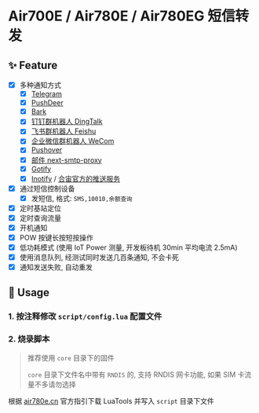 # Air700E / Air780E / Air780EG 短信转发

## :sparkles: Feature

- [x] 多种通知方式
    - [x] [Telegram](https://github.com/0wQ/telegram-notify)
    - [x] [PushDeer](https://www.pushdeer.com/)
    - [x] [Bark](https://github.com/Finb/Bark)
    - [x] [钉钉群机器人 DingTalk](https://open.dingtalk.com/document/robots/custom-robot-access)
    - [x] [飞书群机器人 Feishu](https://open.feishu.cn/document/ukTMukTMukTM/ucTM5YjL3ETO24yNxkjN)
    - [x] [企业微信群机器人 WeCom](https://developer.work.weixin.qq.com/document/path/91770)
    - [x] [Pushover](https://pushover.net/api)
    - [x] [邮件 next-smtp-proxy](https://github.com/0wQ/next-smtp-proxy)
    - [x] [Gotify](https://gotify.net)
    - [x] [Inotify](https://github.com/xpnas/Inotify) / [合宙官方的推送服务](https://push.luatos.org)
- [x] 通过短信控制设备
    - [x] 发短信, 格式: `SMS,10010,余额查询`
- [x] 定时基站定位
- [x] 定时查询流量
- [x] 开机通知
- [x] POW 按键长按短按操作
- [x] 低功耗模式 (使用 IoT Power 测量, 开发板待机 30min 平均电流 2.5mA)
- [x] 使用消息队列, 经测试同时发送几百条通知, 不会卡死
- [x] 通知发送失败, 自动重发

## :hammer: Usage

### 1. 按注释修改 `script/config.lua` 配置文件

### 2. 烧录脚本

> 推荐使用 `core` 目录下的固件
>
> `core` 目录下文件名中带有 `RNDIS` 的, 支持 RNDIS 网卡功能, 如果 SIM 卡流量不多请勿选择

根据 [air780e.cn](http://air780e.cn) 官方指引下载 LuaTools 并写入 `script` 目录下文件
